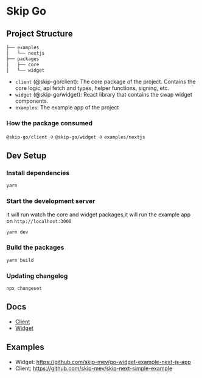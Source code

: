 # Skip Go

## Project Structure

```sh
├── examples
│   └── nextjs
├── packages
│   ├── core
│   └── widget
```

- `client` (@skip-go/client): The core package of the project. Contains the core logic, api fetch and types, helper functions, signing, etc.
- `widget` (@skip-go/widget): React library that contains the swap widget components.
- `examples`: The example app of the project

### How the package consumed

`@skip-go/client` -> `@skip-go/widget` -> `examples/nextjs`

## Dev Setup

### Install dependencies

```bash
yarn
```

### Start the development server

it will run watch the core and widget packages,it will run the example app on `http://localhost:3000`

```bash
yarn dev
```

### Build the packages

```bash
yarn build
```

### Updating changelog

```
npx changeset
```

## Docs

- [Client](./packages/client/README.md)
- [Widget](./packages/widget/README.md)

## Examples

- Widget: https://github.com/skip-mev/go-widget-example-next-js-app
- Client: https://github.com/skip-mev/skip-next-simple-example
